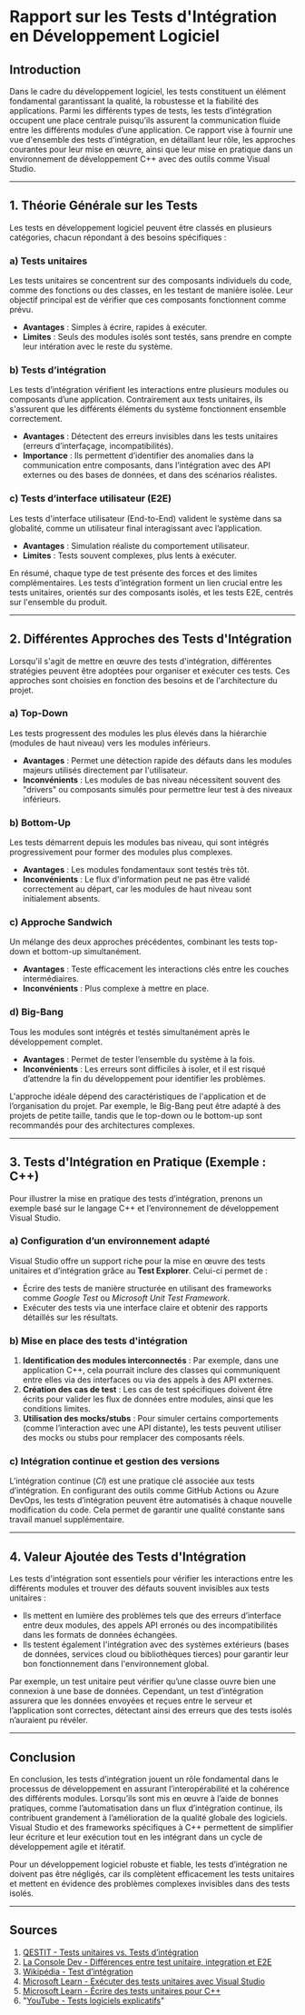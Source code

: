 # Rapport sur les Tests d'Intégration en Développement Logiciel  

## Introduction  
Dans le cadre du développement logiciel, les tests constituent un élément fondamental garantissant la qualité, la robustesse et la fiabilité des applications. Parmi les différents types de tests, les tests d’intégration occupent une place centrale puisqu’ils assurent la communication fluide entre les différents modules d’une application. Ce rapport vise à fournir une vue d'ensemble des tests d'intégration, en détaillant leur rôle, les approches courantes pour leur mise en œuvre, ainsi que leur mise en pratique dans un environnement de développement C++ avec des outils comme Visual Studio.  

---

## 1. Théorie Générale sur les Tests  

Les tests en développement logiciel peuvent être classés en plusieurs catégories, chacun répondant à des besoins spécifiques :  

### a) **Tests unitaires**  
Les tests unitaires se concentrent sur des composants individuels du code, comme des fonctions ou des classes, en les testant de manière isolée. Leur objectif principal est de vérifier que ces composants fonctionnent comme prévu.  

- **Avantages** : Simples à écrire, rapides à exécuter.  
- **Limites** : Seuls des modules isolés sont testés, sans prendre en compte leur intération avec le reste du système.  

### b) **Tests d’intégration**  
Les tests d’intégration vérifient les interactions entre plusieurs modules ou composants d’une application. Contrairement aux tests unitaires, ils s'assurent que les différents éléments du système fonctionnent ensemble correctement.  

- **Avantages** : Détectent des erreurs invisibles dans les tests unitaires (erreurs d’interfaçage, incompatibilités).  
- **Importance** : Ils permettent d’identifier des anomalies dans la communication entre composants, dans l’intégration avec des API externes ou des bases de données, et dans des scénarios réalistes.  

### c) **Tests d’interface utilisateur (E2E)**  
Les tests d'interface utilisateur (End-to-End) valident le système dans sa globalité, comme un utilisateur final interagissant avec l’application.  

- **Avantages** : Simulation réaliste du comportement utilisateur.  
- **Limites** : Tests souvent complexes, plus lents à exécuter.  

En résumé, chaque type de test présente des forces et des limites complémentaires. Les tests d’intégration forment un lien crucial entre les tests unitaires, orientés sur des composants isolés, et les tests E2E, centrés sur l'ensemble du produit.  

---

## 2. Différentes Approches des Tests d'Intégration  

Lorsqu'il s'agit de mettre en œuvre des tests d'intégration, différentes stratégies peuvent être adoptées pour organiser et exécuter ces tests. Ces approches sont choisies en fonction des besoins et de l'architecture du projet.  

### a) **Top-Down**  
Les tests progressent des modules les plus élevés dans la hiérarchie (modules de haut niveau) vers les modules inférieurs.  

- **Avantages** : Permet une détection rapide des défauts dans les modules majeurs utilisés directement par l'utilisateur.  
- **Inconvénients** : Les modules de bas niveau nécessitent souvent des "drivers" ou composants simulés pour permettre leur test à des niveaux inférieurs.  

### b) **Bottom-Up**  
Les tests démarrent depuis les modules bas niveau, qui sont intégrés progressivement pour former des modules plus complexes.  

- **Avantages** : Les modules fondamentaux sont testés très tôt.  
- **Inconvénients** : Le flux d'information peut ne pas être validé correctement au départ, car les modules de haut niveau sont initialement absents.  

### c) **Approche Sandwich**  
Un mélange des deux approches précédentes, combinant les tests top-down et bottom-up simultanément.  

- **Avantages** : Teste efficacement les interactions clés entre les couches intermédiaires.  
- **Inconvénients** : Plus complexe à mettre en place.  

### d) **Big-Bang**  
Tous les modules sont intégrés et testés simultanément après le développement complet.  

- **Avantages** : Permet de tester l’ensemble du système à la fois.  
- **Inconvénients** : Les erreurs sont difficiles à isoler, et il est risqué d’attendre la fin du développement pour identifier les problèmes.  

L'approche idéale dépend des caractéristiques de l'application et de l’organisation du projet. Par exemple, le Big-Bang peut être adapté à des projets de petite taille, tandis que le top-down ou le bottom-up sont recommandés pour des architectures complexes.  

---

## 3. Tests d'Intégration en Pratique (Exemple : C++)  

Pour illustrer la mise en pratique des tests d’intégration, prenons un exemple basé sur le langage C++ et l’environnement de développement Visual Studio.  

### a) **Configuration d’un environnement adapté**  
Visual Studio offre un support riche pour la mise en œuvre des tests unitaires et d’intégration grâce au **Test Explorer**. Celui-ci permet de :  
- Écrire des tests de manière structurée en utilisant des frameworks comme *Google Test* ou *Microsoft Unit Test Framework*.  
- Exécuter des tests via une interface claire et obtenir des rapports détaillés sur les résultats.  

### b) **Mise en place des tests d'intégration**  
1. **Identification des modules interconnectés** : Par exemple, dans une application C++, cela pourrait inclure des classes qui communiquent entre elles via des interfaces ou via des appels à des API externes.  
2. **Création des cas de test** : Les cas de test spécifiques doivent être écrits pour valider les flux de données entre modules, ainsi que les conditions limites.  
3. **Utilisation des mocks/stubs** : Pour simuler certains comportements (comme l’interaction avec une API distante), les tests peuvent utiliser des mocks ou stubs pour remplacer des composants réels.  

### c) **Intégration continue et gestion des versions**  
L’intégration continue (*CI*) est une pratique clé associée aux tests d’intégration. En configurant des outils comme GitHub Actions ou Azure DevOps, les tests d’intégration peuvent être automatisés à chaque nouvelle modification du code. Cela permet de garantir une qualité constante sans travail manuel supplémentaire.  

---

## 4. Valeur Ajoutée des Tests d'Intégration  

Les tests d'intégration sont essentiels pour vérifier les interactions entre les différents modules et trouver des défauts souvent invisibles aux tests unitaires :  
- Ils mettent en lumière des problèmes tels que des erreurs d’interface entre deux modules, des appels API erronés ou des incompatibilités dans les formats de données échangées.  
- Ils testent également l'intégration avec des systèmes extérieurs (bases de données, services cloud ou bibliothèques tierces) pour garantir leur bon fonctionnement dans l'environnement global.  

Par exemple, un test unitaire peut vérifier qu’une classe ouvre bien une connexion à une base de données. Cependant, un test d’intégration assurera que les données envoyées et reçues entre le serveur et l’application sont correctes, détectant ainsi des erreurs que des tests isolés n’auraient pu révéler.  

---

## Conclusion  

En conclusion, les tests d’intégration jouent un rôle fondamental dans le processus de développement en assurant l’interopérabilité et la cohérence des différents modules. Lorsqu’ils sont mis en œuvre à l’aide de bonnes pratiques, comme l’automatisation dans un flux d’intégration continue, ils contribuent grandement à l’amélioration de la qualité globale des logiciels. Visual Studio et des frameworks spécifiques à C++ permettent de simplifier leur écriture et leur exécution tout en les intégrant dans un cycle de développement agile et itératif.  

Pour un développement logiciel robuste et fiable, les tests d’intégration ne doivent pas être négligés, car ils complètent efficacement les tests unitaires et mettent en évidence des problèmes complexes invisibles dans des tests isolés.  

---

## Sources  

1. [QESTIT - Tests unitaires vs. Tests d’intégration](https://qestit.com/fr/blog/tests-unitaires-tests-integration)  
2. [La Console Dev - Différences entre test unitaire, integration et E2E](https://laconsole.dev/blog/differences-test-unitaire-integration-e2e#rôle-2)  
3. [Wikipédia - Test d’intégration](https://fr.wikipedia.org/wiki/Test_d'intégration)  
4. [Microsoft Learn - Exécuter des tests unitaires avec Visual Studio](https://learn.microsoft.com/fr-fr/visualstudio/test/run-unit-tests-with-test-explorer?view=vs-2022)  
5. [Microsoft Learn - Écrire des tests unitaires pour C++](https://learn.microsoft.com/fr-fr/visualstudio/test/writing-unit-tests-for-c-cpp?view=vs-2022)  
6. "[YouTube - Tests logiciels explicatifs](https://www.youtube.com/watch?v=7_H4qzhWbnQ)"  